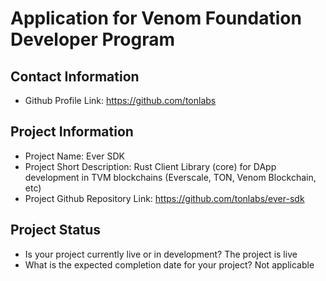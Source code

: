 # Application for Venom Foundation Developer Program

## Contact Information

- Github Profile Link: https://github.com/tonlabs

## Project Information
- Project Name: Ever SDK
- Project Short Description: Rust Client Library (core) for DApp development in TVM blockchains (Everscale, TON, Venom Blockchain, etc)
- Project Github Repository Link: https://github.com/tonlabs/ever-sdk

## Project Status
- Is your project currently live or in development?
  The project is live
- What is the expected completion date for your project?
  Not applicable